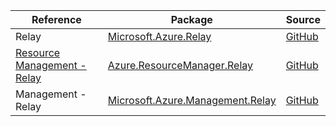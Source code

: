 | Reference | Package | Source |
|---|---|---|
|Relay|[Microsoft.Azure.Relay](https://www.nuget.org/packages/Microsoft.Azure.Relay)|[GitHub](https://github.com/Azure/azure-sdk-for-net/blob/main/)|
|[Resource Management - Relay](resourcemanager.relay-readme.md)|[Azure.ResourceManager.Relay](https://www.nuget.org/packages/Azure.ResourceManager.Relay)|[GitHub](https://github.com/Azure/azure-sdk-for-net/blob/main/sdk/relay/Azure.ResourceManager.Relay)|
|Management - Relay|[Microsoft.Azure.Management.Relay](https://www.nuget.org/packages/Microsoft.Azure.Management.Relay)|[GitHub](https://github.com/Azure/azure-sdk-for-net/blob/main/)|
